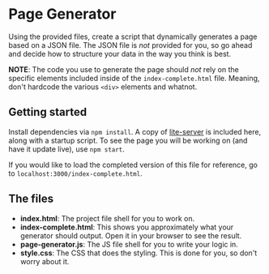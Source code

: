 # Page Generator

Using the provided files, create a script that dynamically generates a page based on a JSON file. The JSON file is _not_ provided for you, so go ahead and decide how to structure your data in the way you think is best.

**NOTE**: The code you use to generate the page should _not_ rely on the specific elements included inside of the `index-complete.html` file. Meaning, don't hardcode the various `<div>` elements and whatnot.

## Getting started
Install dependencies via `npm install`. A copy of [lite-server](https://github.com/johnpapa/lite-server) is included here, along with a startup script. To see the page you will be working on (and have it update live), use `npm start`.

If you would like to load the completed version of this file for reference, go to `localhost:3000/index-complete.html`.

## The files
- **index.html**: The project file shell for you to work on. 
- **index-complete.html**: This shows you approximately what your generator should output. Open it in your browser to see the result.
- **page-generator.js**: The JS file shell for you to write your logic in.
- **style.css**: The CSS that does the styling. This is done for you, so don't worry about it. 

